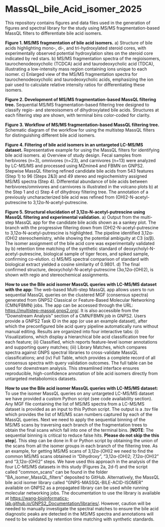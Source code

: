 # MassQL_bile_Acid_isomer_2025
This repository contains figures and data files used in the generation of figures and spectral library for the study using MS/MS fragmentation-based MassQL filters to differentiate bile acid isomers. 

**Figure 1. MS/MS fragmentation of bile acid isomers.**
a) Structure of bile acids highlighting mono-, di-, and tri-hydroxylated steroid cores, with experimentally observed potential hydroxylation sites on the steroid core indicated by red stars. b) MS/MS fragmentation spectra of the regioisomers, taurochenodeoxycholic (TCDCA) acid and taurodeoxycholic acid (TDCA), illustrating a low-intensity mass region containing ions unique to each isomer. c) Enlarged view of the MS/MS fragmentation spectra for taurochenodeoxycholic and taurodeoxycholic acids, emphasizing the ion pair used to calculate relative intensity ratios for differentiating these isomers. 

**Figure 2. Development of MS/MS fragmentation-based MassQL filtering tree.**
Sequential MS/MS fragmentation-based filtering tree designed to classify regio- and stereoisomers of dihydroxylated bile acids. Structures at each filtering step are shown, with terminal bins color-coded for clarity. 

**Figure 3. Workflow of MS/MS fragmentation-based MassQL filtering tree.**
Schematic diagram of the workflow for using the multistep MassQL filters for distinguishing different bile acid isomers. 

**Figure 4. Filtering of bile acid isomers in an untargeted LC-MS/MS dataset.**
Representative example for using the MassQL filters for identifying bile acid isomers. a) Overview of study design. Fecal samples from herbivores (n=3), omnivores (n=23), and carnivores (n=13) were analyzed by LC-MS/MS and processed using MZmine4 and FBMN on GNPS2. Stepwise MassQL filtering refined candidate bile acids from 543 features (Step 1) to 96 (Steps 2&3) and 49 stereo and regiochemistry assigned MS/MS spectra (Step 4). Differential abundance of bile acids between herbivores/omnivores and carnivores is illustrated in the volcano plots b) at the Step 1 and c) Step 4 of dihydroxy filtering tree. The annotation of a previously uncharacterized bile acid was refined from (OH)2-N-acetyl-putrescine to 3,12α-N-acetyl-putrescine. 

**Figure 5. Structural elucidation of 3,12α-N-acetyl-putrescine using MassQL filtering and experimental validation.** a) Output from the multi-step MassQL app for the candidate bile acids shown as a sankey plot. The branch with the progressive filtering down from (OH)2-N-acetyl-putrescine to 3,12α-N-acetyl-putrescine is highlighted. The pipeline identified 3,12α-(OH)2 stereochemistry, while showing the potential ambiguity at C3 (α/β).
The isomer assignment of the bile acid core was experimentally validated by b) retention time matching of the synthetic standard of deoxycholyl-N-acetyl-putrescine, biological sample of tiger feces, and spiked sample, confirming co-elution. c) MS/MS spectral comparison of standard with biological extract yielded a cosine similarity of 0.9801. d) The final confirmed structure, deoxycholyl-N-acetyl-putrescine (3α,12α-(OH)2), is shown with regio and stereochemical assignments.

**How to use the Bile acid isomer MassQL queries with LC-MS/MS dataset with the app:** The web-based Multi-step MassQL app allows users to run sequential MassQL queries on the clustered MGF (consensus spectra) generated from GNPS2 Classical or Feature-Based Molecular Networking (CMN/FBMN) jobs. The app can be accessed through the URL: https://multistep-massql.gnps2.org/. It is also accessible from the “Downstream Analysis” section of a CMN/FBMN job in GNPS2. Users provide a GNPS2 Task ID in the app (or use an example dataset), after which the preconfigured bile acid query pipeline automatically runs without manual editing. Results are organized into four interactive tabs: (i) Visualizations, which display a hierarchical bile acid classification tree for each feature; (ii) Classified, which reports feature-level isomer annotations and supporting query matches; (iii) Library Matches, which compares spectra against GNPS spectral libraries to cross-validate MassQL classifications; and (iv) Full Table, which provides a complete record of all consensus spectra with query validation outcomes. The full table can be used for downstream analysis. This streamlined interface ensures reproducible, high-confidence annotation of bile acid isomers directly from untargeted metabolomics datasets.

**How to use the Bile acid isomer MassQL queries with LC-MS/MS dataset:** To use the isomer MassQL queries on any untargeted LC-MS/MS dataset we have provided a custom Python script (see code availability section). Any MGF file containing the list of MS/MS spectra from a LC-MS/MS dataset is provided as an input to this Python script. The output is a .tsv file which provides the list of MS/MS scan numbers captured by each of the MassQL queries. Next we need to apply the sequential binning of the MS/MS scans by traversing each branch of the fragmentation trees to obtain the final scans which fall into one of the terminal bins. [**NOTE**: The sequential binning is critical to reduce false hits. **Please do not skip the this step**]. This step can be done in R or Python script by obtaining the union of the scans from all the isomer groups in each branch of the filtering tree. As an example, for getting MS/MS scans of 3,12α-(OH)2 we need to find the common MS/MS scans obtained in “Dihydroxy”, “3,12α-(OH)2; 7,12α-(OH)2” and “3,12α-(OH)2” steps. We have used this approach in the analysis of the four LC-MS/MS datasets in this study (Figures 2a, 2d-f) and the script called "common_scans" can be found in the folder "BA_isomer_MassQL_filters" deposited to GitHub. Alternatively, the MassQL bile acid isomer library called "GNPS-MASSQL-BILE-ACID-ISOMER" available on GNPS2 as a propagated library can be used while running molecular networking jobs. The documentation to use the library is available at https://wang-bioinformatics-lab.github.io/GNPS2_Documentation/libraries/. However, caution will be needed to manually investigate the spectral matches to ensure the bile acid diagnostic peaks are detected in the MS/MS spectra and annotations will need to be validated by retention time matching with synthetic standards. 

